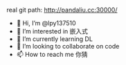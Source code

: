 real git path: http://pandaliu.cc:30000/
- 👋 Hi, I’m @lpy137510
- 👀 I’m interested in 嵌入式
- 🌱 I’m currently learning DL
- 💞️ I’m looking to collaborate on code
- 📫 How to reach me 你猜

<!---
lpy137510/lpy137510 is a ✨ special ✨ repository because its `README.md` (this file) appears on your GitHub profile.
You can click the Preview link to take a look at your changes.
--->
